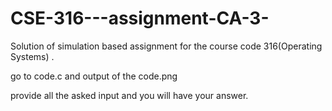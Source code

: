 # CSE-316---assignment-CA-3-
Solution of simulation based assignment for the course code 316(Operating Systems) .

go to code.c and output of the code.png

provide all the asked input and you will have your answer.


